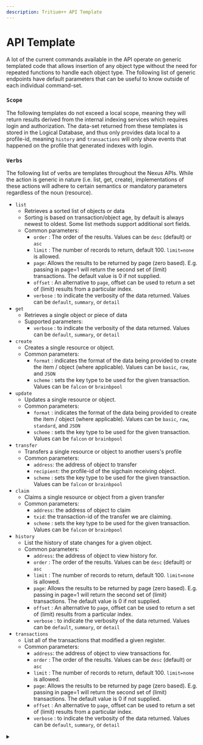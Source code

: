 ```yaml
---
description: Tritium++ API Template
---
```


# API Template

A lot of the current commands available in the API operate on generic templated code that allows insertion of any object type without the need for repeated functions to handle each object type. The following list of generic endpoints have default parameters that can be useful to know outside of each individual command-set.

### `Scope`

The following templates do not exceed a local scope, meaning they will return results derived from the internal indexing services which requires login and authorization. The data-set returned from these templates is stored in the Logical Database, and thus only provides data local to a profile-id, meaning `history` and `transactions` will only show events that happened on the profile that generated indexes with login.

### `Verbs`

The following list of verbs are templates throughout the Nexus APIs. While the action is generic in nature (i.e. list, get, create), implementations of these actions will adhere to certain semantics or mandatory parameters regardless of the noun (resource).

* `list`
  * Retrieves a sorted list of objects or data
  * Sorting is based on transaction/object age, by default is always newest to oldest. Some list methods support additional sort fields.
  * Common parameters:
    * `order` : The order of the results. Values can be `desc` (default) or `asc`
    * `limit` : The number of records to return, default 100. `limit=none` is allowed.
    * `page`: Allows the results to be returned by page (zero based). E.g. passing in page=1 will return the second set of (limit) transactions. The default value is 0 if not supplied.
    * `offset` : An alternative to `page`, offset can be used to return a set of (limit) results from a particular index.
    * `verbose` : to indicate the verbosity of the data returned. Values can be `default`, `summary`, or `detail`
* `get`
  * Retrieves a single object or piece of data
  * Supported parameters:
    * `verbose` : to indicate the verbosity of the data returned. Values can be `default`, `summary`, or `detail`
* `create`
  * Creates a single resource or object.
  * Common parameters:
    * `format` : indicates the format of the data being provided to create the item / object (where applicable). Values can be `basic`, `raw`, and `JSON`
    * `scheme` : sets the key type to be used for the given transaction. Values can be `falcon` or `brainbpool`
* `update`
  * Updates a single resource or object.
  * Common parameters:
    * `format` : indicates the format of the data being provided to create the item / object (where applicable). Values can be `basic`, `raw`, `standard`, and `JSON`
    * `scheme` : sets the key type to be used for the given transaction. Values can be `falcon` or `brainbpool`
* `transfer`
  * Transfers a single resource or object to another users's profile
  * Common parameters:
    * `address`: the address of object to transfer
    * `recipient`: the profile-id of the sigchain receiving object.
    * `scheme` : sets the key type to be used for the given transaction. Values can be `falcon` or `brainbpool`
* `claim`
  * Claims a single resource or object from a given transfer
  * Common parameters:
    * `address`: the address of object to claim
    * `txid`: the transaction-id of the transfer we are claiming.
    * `scheme` : sets the key type to be used for the given transaction. Values can be `falcon` or `brainbpool`
* `history`
  * List the history of state changes for a given object.
  * Common parameters:
    * `address`: the address of object to view history for.
    * `order` : The order of the results. Values can be `desc` (default) or `asc`
    * `limit` : The number of records to return, default 100. `limit=none` is allowed.
    * `page`: Allows the results to be returned by page (zero based). E.g. passing in page=1 will return the second set of (limit) transactions. The default value is 0 if not supplied.
    * `offset` : An alternative to `page`, offset can be used to return a set of (limit) results from a particular index.
    * `verbose` : to indicate the verbosity of the data returned. Values can be `default`, `summary`, or `detail`
* `transactions`
  * List all of the transactions that modified a given register.
  * Common parameters:
    * `address`: the address of object to view transactions for.
    * `order` : The order of the results. Values can be `desc` (default) or `asc`
    * `limit` : The number of records to return, default 100. `limit=none` is allowed.
    * `page`: Allows the results to be returned by page (zero based). E.g. passing in page=1 will return the second set of (limit) transactions. The default value is 0 if not supplied.
    * `offset` : An alternative to `page`, offset can be used to return a set of (limit) results from a particular index.
    * `verbose` : to indicate the verbosity of the data returned. Values can be `default`, `summary`, or `detail`

<details>

<summary></summary>



</details>
